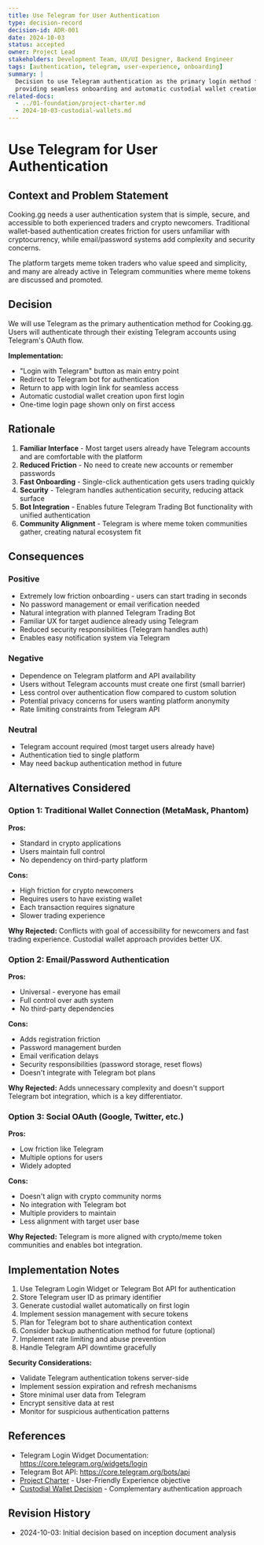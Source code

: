 ```yaml
---
title: Use Telegram for User Authentication
type: decision-record
decision-id: ADR-001
date: 2024-10-03
status: accepted
owner: Project Lead
stakeholders: Development Team, UX/UI Designer, Backend Engineer
tags: [authentication, telegram, user-experience, onboarding]
summary: |
  Decision to use Telegram authentication as the primary login method for Cooking.gg,
  providing seamless onboarding and automatic custodial wallet creation for users.
related-docs:
  - ../01-foundation/project-charter.md
  - 2024-10-03-custodial-wallets.md
---
```


# Use Telegram for User Authentication

## Context and Problem Statement
Cooking.gg needs a user authentication system that is simple, secure, and accessible to both experienced traders and crypto newcomers. Traditional wallet-based authentication creates friction for users unfamiliar with cryptocurrency, while email/password systems add complexity and security concerns.

The platform targets meme token traders who value speed and simplicity, and many are already active in Telegram communities where meme tokens are discussed and promoted.

## Decision
We will use Telegram as the primary authentication method for Cooking.gg. Users will authenticate through their existing Telegram accounts using Telegram's OAuth flow.

**Implementation:**
- "Login with Telegram" button as main entry point
- Redirect to Telegram bot for authentication
- Return to app with login link for seamless access
- Automatic custodial wallet creation upon first login
- One-time login page shown only on first access

## Rationale
1. **Familiar Interface** - Most target users already have Telegram accounts and are comfortable with the platform
2. **Reduced Friction** - No need to create new accounts or remember passwords
3. **Fast Onboarding** - Single-click authentication gets users trading quickly
4. **Security** - Telegram handles authentication security, reducing attack surface
5. **Bot Integration** - Enables future Telegram Trading Bot functionality with unified authentication
6. **Community Alignment** - Telegram is where meme token communities gather, creating natural ecosystem fit

## Consequences

### Positive
- Extremely low friction onboarding - users can start trading in seconds
- No password management or email verification needed
- Natural integration with planned Telegram Trading Bot
- Familiar UX for target audience already using Telegram
- Reduced security responsibilities (Telegram handles auth)
- Enables easy notification system via Telegram

### Negative
- Dependence on Telegram platform and API availability
- Users without Telegram accounts must create one first (small barrier)
- Less control over authentication flow compared to custom solution
- Potential privacy concerns for users wanting platform anonymity
- Rate limiting constraints from Telegram API

### Neutral
- Telegram account required (most target users already have)
- Authentication tied to single platform
- May need backup authentication method in future

## Alternatives Considered

### Option 1: Traditional Wallet Connection (MetaMask, Phantom)
**Pros:**
- Standard in crypto applications
- Users maintain full control
- No dependency on third-party platform

**Cons:**
- High friction for crypto newcomers
- Requires users to have existing wallet
- Each transaction requires signature
- Slower trading experience

**Why Rejected:** Conflicts with goal of accessibility for newcomers and fast trading experience. Custodial wallet approach provides better UX.

### Option 2: Email/Password Authentication
**Pros:**
- Universal - everyone has email
- Full control over auth system
- No third-party dependencies

**Cons:**
- Adds registration friction
- Password management burden
- Email verification delays
- Security responsibilities (password storage, reset flows)
- Doesn't integrate with Telegram bot plans

**Why Rejected:** Adds unnecessary complexity and doesn't support Telegram bot integration, which is a key differentiator.

### Option 3: Social OAuth (Google, Twitter, etc.)
**Pros:**
- Low friction like Telegram
- Multiple options for users
- Widely adopted

**Cons:**
- Doesn't align with crypto community norms
- No integration with Telegram bot
- Multiple providers to maintain
- Less alignment with target user base

**Why Rejected:** Telegram is more aligned with crypto/meme token communities and enables bot integration.

## Implementation Notes
1. Use Telegram Login Widget or Telegram Bot API for authentication
2. Store Telegram user ID as primary identifier
3. Generate custodial wallet automatically on first login
4. Implement session management with secure tokens
5. Plan for Telegram bot to share authentication context
6. Consider backup authentication method for future (optional)
7. Implement rate limiting and abuse prevention
8. Handle Telegram API downtime gracefully

**Security Considerations:**
- Validate Telegram authentication tokens server-side
- Implement session expiration and refresh mechanisms
- Store minimal user data from Telegram
- Encrypt sensitive data at rest
- Monitor for suspicious authentication patterns

## References
- Telegram Login Widget Documentation: https://core.telegram.org/widgets/login
- Telegram Bot API: https://core.telegram.org/bots/api
- [Project Charter](../01-foundation/project-charter.md) - User-Friendly Experience objective
- [Custodial Wallet Decision](2024-10-03-custodial-wallets.md) - Complementary authentication approach

## Revision History
- 2024-10-03: Initial decision based on inception document analysis
